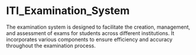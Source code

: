# ITI_Examination_System
The examination system is designed to facilitate the creation, management, and assessment of exams for students across different institutions. It incorporates various components to ensure efficiency and accuracy throughout the examination process.

